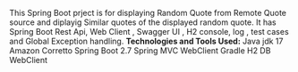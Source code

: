 This Spring Boot prject is for displaying Random Quote from Remote Quote source and diplayig Similar quotes of the displayed random quote.
It has Spring Boot Rest Api, Web Client , Swagger UI , H2 console, log , test cases  and Global Exception handling.
**Technologies and Tools Used:**
Java jdk 17 Amazon Corretto
Spring Boot 2.7
Spring MVC
WebClient
Gradle
H2 DB
WebClient
